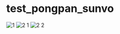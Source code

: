 # test_pongpan_sunvo

![1](https://user-images.githubusercontent.com/42707869/130901537-05aac2d2-bc59-4953-9772-4ead72f8827c.JPG)
![2 1](https://user-images.githubusercontent.com/42707869/130901543-7884c089-b446-4235-b70a-6de1aa2bff1e.JPG)
![2 2](https://user-images.githubusercontent.com/42707869/130901546-f6047fcb-6638-480a-abce-ad8d6f790ff5.JPG)
